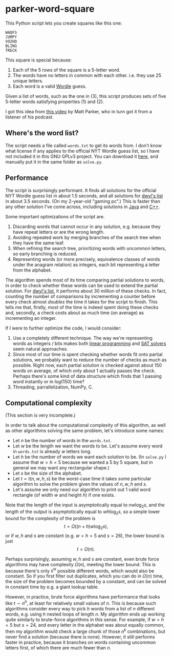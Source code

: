 # parker-word-square

This Python script lets you create squares like this one:
```
WAQFS
JUMPY
VOZHD
BLING
TRECK
```
This square is special because:
1) Each of the 5 rows of the square is a 5-letter word.
2) The words have no letters in common with each other. i.e. they use 25 unique letters.
3) Each word is a valid [Wordle](https://www.nytimes.com/games/wordle/index.html) guess.

Given a list of words, such as the one in (3), this script produces sets of five 5-letter words satisfying properties (1) and (2).

I got this idea from [this video](https://youtu.be/_-AfhLQfb6w) by Matt Parker, who in turn got it from a listener of his podcast.

## Where's the word list?

The script needs a file called `words.txt` to get its words from. I don't know what license if any applies to the official NYT Wordle guess list, so I have not included it in this GNU GPLv3 project. You can download it [here](https://github.com/tabatkins/wordle-list), and manually put it in the same folder as `solve.py`.

## Performance

The script is surprisingly performant. It finds all solutions for the official NYT Wordle guess list in about 1.5 seconds, and all solutions for [dwyl's list](https://github.com/dwyl/english-words/blob/master/words_alpha.txt) in about 3.5 seconds. (On my 2-year-old "gaming pc".) This is faster than any other solution I've come across, including solutions in [Java](https://github.com/neilcoffey/FunStuff/tree/main/WordleFiveWordFinder) and [C++](https://github.com/spinglass/WordFinder).

Some important optimizations of the script are.
1) Discarding words that cannot occur in any solution, e.g. because they have repeat letters or are the wrong length.
2) Avoiding repeated work by merging branches of the search tree when they have the same leaf.
3) When refining the search tree, prioritizing words with uncommon letters, so early branching is reduced.
4) Representing words (or more precisely, equivalence classes of words under the anagram relation) as integers, each bit representing a letter from the alphabet.

The algorithm spends most of its time comparing partial solutions to words, in order to check whether these words can be used to extend the partial solution. For [dwyl's list](https://github.com/dwyl/english-words/blob/master/words_alpha.txt), it performs about 30 million of these checks. In fact, counting the number of comparisons by incrementing a counter before every check almost *doubles* the time it takes for the script to finish. This tells me that, firstly, most of the time is indeed spent doing these checks and, secondly, a check costs about as much time (on average) as incrementing an integer.

If I were to further optimize the code, I would consider:
1) Use a completely different technique. The way we're representing words as integers / bits makes both [linear programming](https://en.wikipedia.org/wiki/Linear_programming) and [SAT solvers](https://en.wikipedia.org/wiki/SAT_solver) seem natural approaches.
2) Since most of our time is spent checking whether words fit onto partial solutions, we probably want to reduce the number of checks as much as possible. Right now, each partial solution is checked against about 150 words on average, of which only about 1 actually passes the check. Perhaps there's some kind of data structure which finds that 1 passing word instantly or in $log(150)$ time?
3) Threading, parrallelization, NumPy, C.

## Computational complexity

(This section is very incomplete.)

In order to talk about the computational complexity of this algorithm, as well as other algorithms solving the same problem, let's introduce some names:
- Let $n$ be the number of words in the `words.txt`.
- Let $w$ be the length we want the words to be. Let's assume every word in `words.txt` is already $w$ letters long.
- Let $h$ be the number of words we want each solution to be. (In `solve.py` I assume that $w = h = 5$ because we wanted a 5 by 5 square, but in general we may want any rectangular shape.)
- Let $s$ be the size of the alphabet.
- Let $t = t(n, w, h, s)$ be the worst-case time it takes some particular algorithm to solve the problem given the values of $n, w, h$ and $s$. 
- Let's assume we only need our algorithm to print out 1 valid word rectangle (of width $w$ and height $h$) if one exists.

Note that the length of the input is asymptotically equal to $nw\log_2s$, and the length of the output is asymptotically equal to $wh\log_2s$, so a simple lower bound for the complexity of the problem is $$t = \Omega((n+h)w\log_2s),$$ or if $w, h$ and $s$ are constant (e.g. $w=h=5$ and $s=26$), the lower bound is just $$t = \Omega(n).$$

Perhaps surprisingly, assuming $w, h$ and $s$ are constant, even brute force algorithms may have complexity $\Omega(n)$, meeting the lower bound. This is because there's only $s^w$ possible different words, which would also be constant. So if you first filter out duplicates, which you can do in $\Omega(n)$ time, the size of the problem becomes bounded by a constant, and can be solved in constant time by e.g. a giant lookup table.

However, in practice, brute force algorithms have performance that looks like $t \sim n^h$, at least for relatively small values of $n$. This is because such algorithms consider every way to pick $h$ words from a list of $n$ different words, e.g. using $h$ nested loops of length $n$. My algorithm ends up working quite similarly to brute-force algorithms in this sense. For example, if $w = h = 5$ but $s=24,$ and every letter in the alphabet was about equally common, then my algorithm would check a large chunk of those $n^k$ combinations, but never find a solution (because there is none). However, it still performs faster in practice, because it branches on words containing uncommon letters first, of which there are much fewer than $n$.
